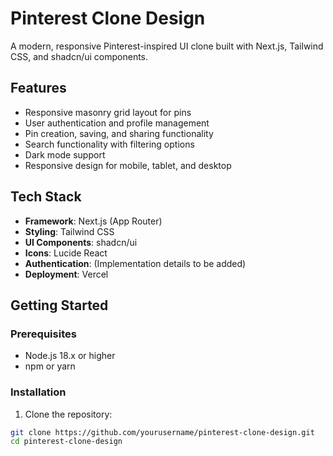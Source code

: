 # Pinterest Clone Design

A modern, responsive Pinterest-inspired UI clone built with Next.js, Tailwind CSS, and shadcn/ui components.

## Features

- Responsive masonry grid layout for pins
- User authentication and profile management
- Pin creation, saving, and sharing functionality
- Search functionality with filtering options
- Dark mode support
- Responsive design for mobile, tablet, and desktop

## Tech Stack

- **Framework**: Next.js (App Router)
- **Styling**: Tailwind CSS
- **UI Components**: shadcn/ui
- **Icons**: Lucide React
- **Authentication**: (Implementation details to be added)
- **Deployment**: Vercel

## Getting Started

### Prerequisites

- Node.js 18.x or higher
- npm or yarn

### Installation

1. Clone the repository:

```bash
git clone https://github.com/yourusername/pinterest-clone-design.git
cd pinterest-clone-design